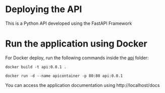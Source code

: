 # Deploying the API

This is a Python API developed using the FastAPI Framework

# Run the application using Docker

For Docker deploy, run the following commands inside the [api](../src/api/) folder:

````
docker build -t api:0.0.1 .
````
````
docker run -d --name apicontainer -p 80:80 api:0.0.1
````

You can access the application documentation using http://localhost/docs